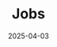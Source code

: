 ---
title: "Jobs"
date: '2025-04-03'

url: '/jobs'


sections:
- name: hero-2
  weight: 1
  title: "Come to our Global Office"
  subtitle: "Stay where you feel comfortable"
  text: "With our no-code platform, we are revolutionizing the way people around the world will work with data in the future. For this mission, we need people with drive and the will to make a difference. People who take the initiative and stay on the ball with their jobs."
  image:
    src: "/images/people-at-work.png"
    alt: "people-at-work"

- name: content-19
  weight: 2
  title: "Let's change the world"
  subtitle: "SeaTable connects"
  text: "Because only together can we make a difference.<br/>
    That's why we at SeaTable have created a working environment that focuses on trust and team spirit. Each of our employees can decide for themselves where they work from - because time zone or location don't play a role in the result. The main thing is that you feel comfortable.<br/><br/>What counts instead is enthusiasm - and that's what unites us. We live the philosophy behind the no-code approach and are passionate about improving the everyday working lives of thousands of people.<br/><br/>
    <strong>Are you with us?</strong>"
  gridheadline: "Open positions"

- name: content-20
  weight: 3
  title: "We live the team spirit"

- name: content-21
  weight: 4
  classes:
  - bg-gray-100
  - curved
  title: "These benefits await you"
  text: "Okay, hand on heart - we don't have expensive cars or a world-famous name. Because we think freedom is worth much more. Do you feel the same way? Then become part of our team and look forward to:"
  items:
  - headline: First-class work equipment
    text: "<em>Creating more together</em> - To ensure that we can work efficiently, reliably and comfortably everywhere, every team member receives the equipment he or she needs. Because only those who like to work, work well!"
  - headline: "Responsibility and ownership"
    text: "<em>Growing together</em> - standing still is not our thing. That's why we not only develop SeaTable further, but also your skills! Together we will find the right tasks to help you progress."
  - headline: "Freedom and balance"
    text: "<em>Experience more together</em> - Stay digitally connected with us and work in our Global Office when and where you want. Never miss out on what's important to you - whether it's a mountain climb or grandma's birthday coffee."
  - headline: "Our team and the community"
    text: "<em>Moving more together</em> - SeaTable is more than just software. We want to create something great together and share it with the SeaTable community around the world. Become a part of it now!"

- name: content-3
  weight: 5
  title: "Apply now and become a SeaTabler!"
  subtitle: "What are you waiting for?"
  button:
    label: "Apply now"
    link: "#"
    style: "primary"
---